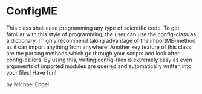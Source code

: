 # ConfigME
This class shall ease programming any type of scientific code.
To get familiar with this style of programming, the user can use the config-class as a dictionary.
I highly recommend taking advantage of the importME-method as it can import anything from anywhere!
Another key feature of this class are the parsing methods which go through your scripts and look after config-callers.
By using this, writing config-files is extremely easy as even arguments of imported modules are queried and automatically written into your files!
Have fun!

by Michael Engel
